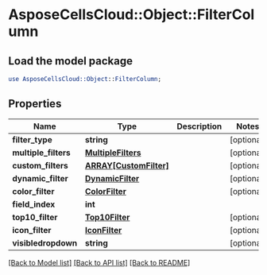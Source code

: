 # AsposeCellsCloud::Object::FilterColumn

## Load the model package
```perl
use AsposeCellsCloud::Object::FilterColumn;
```

## Properties
Name | Type | Description | Notes
------------ | ------------- | ------------- | -------------
**filter_type** | **string** |  | [optional] 
**multiple_filters** | [**MultipleFilters**](MultipleFilters.md) |  | [optional] 
**custom_filters** | [**ARRAY[CustomFilter]**](CustomFilter.md) |  | [optional] 
**dynamic_filter** | [**DynamicFilter**](DynamicFilter.md) |  | [optional] 
**color_filter** | [**ColorFilter**](ColorFilter.md) |  | [optional] 
**field_index** | **int** |  | 
**top10_filter** | [**Top10Filter**](Top10Filter.md) |  | [optional] 
**icon_filter** | [**IconFilter**](IconFilter.md) |  | [optional] 
**visibledropdown** | **string** |  | [optional] 

[[Back to Model list]](../README.md#documentation-for-models) [[Back to API list]](../README.md#documentation-for-api-endpoints) [[Back to README]](../README.md)


